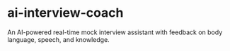 # ai-interview-coach
An AI-powered real-time mock interview assistant with feedback on body language, speech, and knowledge.
